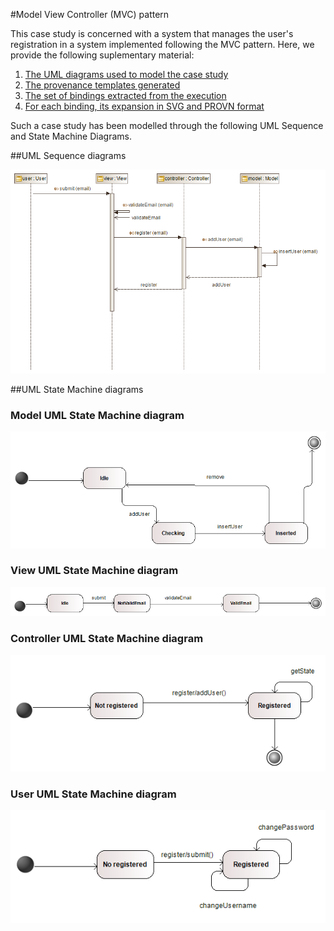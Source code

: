 #Model View Controller (MVC) pattern

This case study is concerned with a system that manages the user's registration in a system implemented following the MVC pattern.
Here, we provide the following suplementary material:
 1. [The UML diagrams used to model the case study](https://github.com/uml2prov/esec-fse/blob/master/MVC/readme.md#uml-sequence-diagrams)
 2. [The provenance templates generated](https://github.com/uml2prov/esec-fse/tree/master/MVC/MVC_Templates) 
 3. [The set of bindings extracted from the execution](https://github.com/uml2prov/esec-fse/tree/master/MVC/MVC_bindings)
 4. [For each binding, its expansion in SVG and PROVN format](https://github.com/uml2prov/esec-fse/tree/master/MVC/expanded)

Such a case study has been modelled through the following UML Sequence and State Machine Diagrams.

##UML Sequence diagrams

![](https://github.com/uml2prov/esec-fse/blob/master/MVC/UML%20diagrams/sequenceDiagrams/AddUser.png "Add user UML Sequence diagram")

##UML State Machine diagrams

### Model UML State Machine diagram
![](https://github.com/uml2prov/esec-fse/blob/master/MVC/UML%20diagrams/statemachineDiagrams/Model.png "Model UML State Machine diagram")

### View UML State Machine diagram
![](https://github.com/uml2prov/esec-fse/blob/master/MVC/UML%20diagrams/statemachineDiagrams/View.png "View UML State Machine diagram")

### Controller UML State Machine diagram
![](https://github.com/uml2prov/esec-fse/blob/master/MVC/UML%20diagrams/statemachineDiagrams/Controller.png "Controller UML State Machine diagram")

### User UML State Machine diagram
![](https://github.com/uml2prov/esec-fse/blob/master/MVC/UML%20diagrams/statemachineDiagrams/User.png "User UML State Machine diagram")



